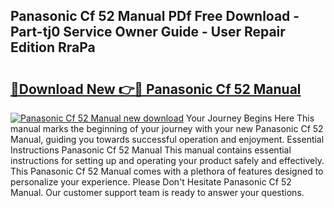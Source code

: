 ## Panasonic Cf 52 Manual PDf Free Download - Part-tj0 Service Owner Guide - User Repair Edition RraPa

# <h2><a href="http://cf2759.oget.top/?id=Panasonic+Cf+52+Manual">🔗Download New 👉🔴 Panasonic Cf 52 Manual</a></h2>

[![Panasonic Cf 52 Manual new download](https://i.imgur.com/5g1atiW.png)](http://cf2759.oget.top/?id=Panasonic+Cf+52+Manual)
Your Journey Begins Here This manual marks the beginning of your journey with your new Panasonic Cf 52 Manual, guiding you towards successful operation and enjoyment. Essential Instructions Panasonic Cf 52 Manual This manual contains essential instructions for setting up and operating your product safely and effectively. This Panasonic Cf 52 Manual comes with a plethora of features designed to personalize your experience. Please Don't Hesitate Panasonic Cf 52 Manual. Our customer support team is ready to answer your questions.
